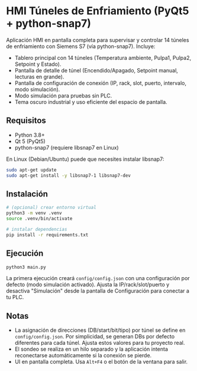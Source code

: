 # HMI Túneles de Enfriamiento (PyQt5 + python-snap7)

Aplicación HMI en pantalla completa para supervisar y controlar 14 túneles de enfriamiento con Siemens S7 (vía python-snap7). Incluye:

- Tablero principal con 14 túneles (Temperatura ambiente, Pulpa1, Pulpa2, Setpoint y Estado).
- Pantalla de detalle de túnel (Encendido/Apagado, Setpoint manual, lecturas en grande).
- Pantalla de configuración de conexión (IP, rack, slot, puerto, intervalo, modo simulación).
- Modo simulación para pruebas sin PLC.
- Tema oscuro industrial y uso eficiente del espacio de pantalla.

## Requisitos

- Python 3.8+
- Qt 5 (PyQt5)
- python-snap7 (requiere libsnap7 en Linux)

En Linux (Debian/Ubuntu) puede que necesites instalar libsnap7:

```bash
sudo apt-get update
sudo apt-get install -y libsnap7-1 libsnap7-dev
```

## Instalación

```bash
# (opcional) crear entorno virtual
python3 -m venv .venv
source .venv/bin/activate

# instalar dependencias
pip install -r requirements.txt
```

## Ejecución

```bash
python3 main.py
```

La primera ejecución creará `config/config.json` con una configuración por defecto (modo simulación activado). Ajusta la IP/rack/slot/puerto y desactiva "Simulación" desde la pantalla de Configuración para conectar a tu PLC.

## Notas

- La asignación de direcciones (DB/start/bit/tipo) por túnel se define en `config/config.json`. Por simplicidad, se generan DBs por defecto diferentes para cada túnel. Ajusta estos valores para tu proyecto real.
- El sondeo se realiza en un hilo separado y la aplicación intenta reconectarse automáticamente si la conexión se pierde.
- UI en pantalla completa. Usa `Alt+F4` o el botón de la ventana para salir.
